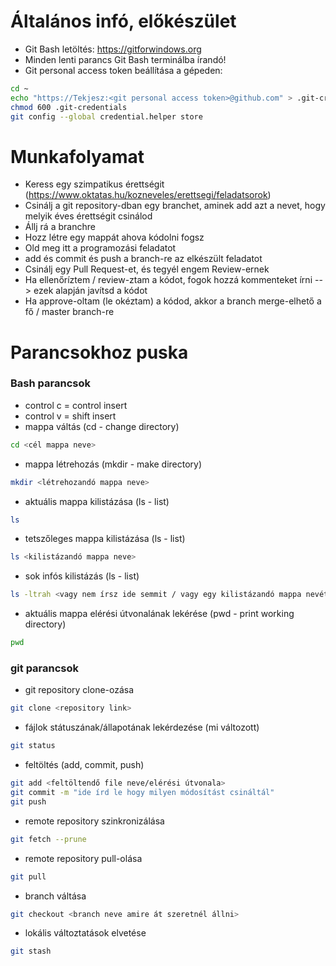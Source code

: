 # Általános infó, előkészület
-  Git Bash letöltés: https://gitforwindows.org
-  Minden lenti parancs Git Bash terminálba írandó!
-  Git personal access token beállítása a gépeden:
```bash
cd ~
echo "https://Tekjesz:<git personal access token>@github.com" > .git-credentials
chmod 600 .git-credentials
git config --global credential.helper store
```

# Munkafolyamat
- Keress egy szimpatikus érettségit (https://www.oktatas.hu/kozneveles/erettsegi/feladatsorok)
- Csinálj a git repository-dban egy branchet, aminek add azt a nevet, hogy melyik éves érettségit csinálod
- Állj rá a branchre
- Hozz létre egy mappát ahova kódolni fogsz
- Old meg itt a programozási feladatot
- add és commit és push a branch-re az elkészült feladatot
- Csinálj egy Pull Request-et, és tegyél engem Review-ernek
- Ha ellenőríztem / review-ztam a kódot, fogok hozzá kommenteket írni --> ezek alapján javítsd a kódot
- Ha approve-oltam (le okéztam) a kódod, akkor a branch merge-elhető a fő / master branch-re 

# Parancsokhoz puska
### Bash parancsok
- control c = control insert
- control v = shift insert
- mappa váltás (cd - change directory)
```bash
cd <cél mappa neve>
```
- mappa létrehozás (mkdir - make directory)
```bash
mkdir <létrehozandó mappa neve>
```
- aktuális mappa kilistázása (ls - list)
```bash
ls
```
- tetszőleges mappa kilistázása (ls - list)
```bash
ls <kilistázandó mappa neve>
```
- sok infós kilistázás (ls - list)
```bash
ls -ltrah <vagy nem írsz ide semmit / vagy egy kilistázandó mappa nevét>
```
- aktuális mappa elérési útvonalának lekérése (pwd - print working directory)
```bash
pwd
```
### git parancsok
- git repository clone-ozása
```bash
git clone <repository link>
```
- fájlok státuszának/állapotának lekérdezése (mi változott)
```bash
git status
```
- feltöltés (add, commit, push)
```bash
git add <feltöltendő file neve/elérési útvonala>
git commit -m "ide írd le hogy milyen módosítást csináltál"
git push
```
- remote repository szinkronizálása
```bash
git fetch --prune
```
- remote repository pull-olása
```bash 
git pull
```
- branch váltása
```bash
git checkout <branch neve amire át szeretnél állni>
```
- lokális változtatások elvetése
```bash
git stash
```
